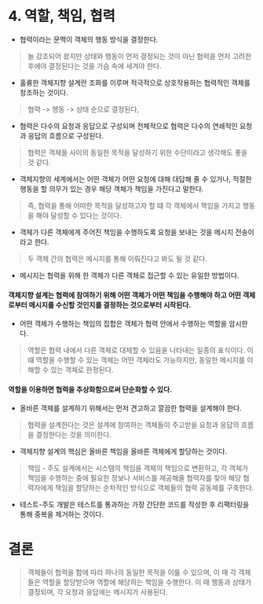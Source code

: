 # 4. 역할, 책임, 협력

- 협력이라는 문맥이 객체의 행동 방식을 결정한다.

> 늘 강조되어 왔지만 상태와 행동이 먼저 결정되는 것이 아닌 협력을 먼저 고려한 후에야 결정된다는 것을 가슴 속에 새겨야 한다.

- 훌륭한 객체지향 설계란 조화를 이루며 적극적으로 상호작용하는 협력적인 객체를 창조하는 것이다.

> 협력 -> 행동 -> 상태 순으로 결정된다,

- 협력은 다수의 요청과 응답으로 구성되며 전체적으로 협력은 다수의 연쇄적인 요청과 응답의 흐름으로 구성된다.

> 협력은 객체들 사이의 동일한 목적을 달성하기 위한 수단이라고 생각해도 좋을 것 같다.

- 객체지향의 세계에서는 어떤 객체가 어떤 요청에 대해 대답해 줄 수 있거나, 적절한 행동을 할 의무가 있는 경우 해당 객체가 책임을 가진다고 말한다.

> 즉, 협력을 통해 어떠한 목적을 달성하고자 할 떄 각 객체에서 책임을 가지고 행동을 해야 달성할 수 있다는 것이다.

- 객체가 다른 객체에게 주어진 책임을 수행하도록 요청을 보내는 것을 메시지 전송이라고 한다.

> 두 객체 간의 협력은 메시지를 통해 이뤄진다고 봐도 될 것 같다.

- 메시지는 협력을 위해 한 객체가 다른 객체로 접근할 수 있는 유일한 방법이다.

#### 객체지향 설계는 협력에 참여하기 위해 어떤 객체가 어떤 책임을 수행해야 하고 어떤 객체로부터 메시지를 수신할 것인지를 결정하는 것으로부터 시작된다.

- 어떤 객체가 수행하는 책임의 집합은 객체가 협력 안에서 수행하는 역할을 암시한다.

> 역할은 협력 내에서 다른 객체로 대체할 수 있음을 나타내는 일종의 표식이다. 이 떄 역할을 수행할 수 있는 객체는 어떤 객체라도 가능하지만, 동일한 메시지를 이해할 수 있는 객체로 한정된다.

#### 역할을 이용하면 협력을 추상화함으로써 단순화할 수 있다.

- 올바른 객체를 설계하기 위해서는 먼저 견고하고 깔끔한 협력을 설계해야 한다.

> 협력을 설계한다는 것은 설계에 참여하는 객체들이 주고받을 요청과 응답의 흐름을 결정한다는 것을 의미한다.

- 객체지향 설계의 핵심은 올바른 책임을 올바른 객체에게 할당하는 것이다.

> 책임 - 주도 설계에서는 시스템의 책임을 객체의 책임으로 변환하고, 각 객체가 책임을 수행하는 중에 필요한 정보나 서비스를 제공해줄 협력자를 찾아 해당 협력자에게 책임을 할당하는 순차적인 방식으로 객체들의 협력 공동체를 구축한다.

- 테스트-주도 개발은 테스트를 통과하는 가장 간단한 코드를 작성한 후 리팩터링을 통해 중복을 제거하는 것이다.

# 결론

> 객체들이 협력을 함에 따라 하나의 동일한 목적을 이룰 수 있으며, 이 때 각 객체들은 역할을 할당받으며 역할에 해당하는 책임을 수행한다. 이 때 행동과 상태가 결정되며, 각 요청과 응답에는 메시지가 사용된다.   
